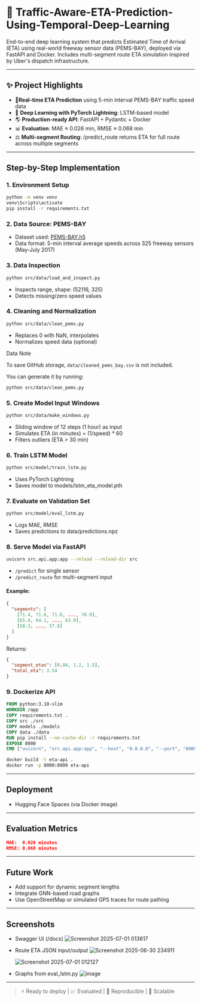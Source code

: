 # 🚦 Traffic-Aware-ETA-Prediction-Using-Temporal-Deep-Learning
End-to-end deep learning system that predicts Estimated Time of Arrival (ETA) using real-world freeway sensor data (PEMS-BAY), deployed via FastAPI and Docker. Includes multi-segment route ETA simulation inspired by Uber's dispatch infrastructure.

---

## ✨ Project Highlights

* 📅**Real-time ETA Prediction** using 5-min interval PEMS-BAY traffic speed data
* 🧠 **Deep Learning with PyTorch Lightning**: LSTM-based model
* 🌎 **Production-ready API**: FastAPI + Pydantic + Docker
* 📊 **Evaluation**: MAE ≈ 0.026 min, RMSE ≈ 0.068 min
* ⚖️ **Multi-segment Routing**: /predict\_route returns ETA for full route across multiple segments

---

## Step-by-Step Implementation

### 1. Environment Setup

```bash
python -m venv venv
venv\Scripts\activate
pip install -r requirements.txt
```

### 2. Data Source: PEMS-BAY

* Dataset used: [PEMS-BAY.h5](https://zenodo.org/record/4263971)
* Data format: 5-min interval average speeds across 325 freeway sensors (May-July 2017)

### 3. Data Inspection

```bash
python src/data/load_and_inspect.py
```

* Inspects range, shape: (52116, 325)
* Detects missing/zero speed values

### 4. Cleaning and Normalization

```bash
python src/data/clean_pems.py
```

* Replaces 0 with NaN, interpolates
* Normalizes speed data (optional)

Data Note

To save GitHub storage, `data/cleaned_pems_bay.csv` is not included.

You can generate it by running:

```bash
python src/data/clean_pems.py
```

### 5. Create Model Input Windows

```bash
python src/data/make_windows.py
```

* Sliding window of 12 steps (1 hour) as input
* Simulates ETA (in minutes) = (1/speed) \* 60
* Filters outliers (ETA > 30 min)

### 6. Train LSTM Model

```bash
python src/model/train_lstm.py
```

* Uses PyTorch Lightning
* Saves model to models/lstm\_eta\_model.pth

### 7. Evaluate on Validation Set

```bash
python src/model/eval_lstm.py
```

* Logs MAE, RMSE
* Saves predictions to data/predictions.npz

### 8. Serve Model via FastAPI

```bash
uvicorn src.api.app:app --reload --reload-dir src
```

* `/predict` for single sensor
* `/predict_route` for multi-segment input

#### Example:

```json
{
  "segments": [
    [71.4, 71.6, 71.6, ..., 70.9],
    [65.4, 64.1, ..., 63.9],
    [58.3, ..., 57.8]
  ]
}
```

Returns:

```json
{
  "segment_etas": [0.84, 1.2, 1.5],
  "total_eta": 3.54
}
```

### 9. Dockerize API

```dockerfile
FROM python:3.10-slim
WORKDIR /app
COPY requirements.txt .
COPY src ./src
COPY models ./models
COPY data ./data
RUN pip install --no-cache-dir -r requirements.txt
EXPOSE 8000
CMD ["uvicorn", "src.api.app:app", "--host", "0.0.0.0", "--port", "8000"]
```

```bash
docker build -t eta-api .
docker run -p 8000:8000 eta-api
```

---

## Deployment

* Hugging Face Spaces (via Docker image)

---

## Evaluation Metrics

```json
MAE:  0.026 minutes
RMSE: 0.068 minutes
```

---

## Future Work

* Add support for dynamic segment lengths
* Integrate GNN-based road graphs
* Use OpenStreetMap or simulated GPS traces for route pathing

---

## Screenshots 

* Swagger UI (/docs)
  ![Screenshot 2025-07-01 013617](https://github.com/user-attachments/assets/e51787f8-bc91-4a83-8a84-5efd786884da)

* Route ETA JSON input/output
  ![Screenshot 2025-06-30 234911](https://github.com/user-attachments/assets/cd0dafda-87ed-46fc-9fa2-663d87fe2c0b)

  ![Screenshot 2025-07-01 012127](https://github.com/user-attachments/assets/351af1d2-68f1-4201-aa83-7a359e4b0595)

* Graphs from eval\_lstm.py
  ![image](https://github.com/user-attachments/assets/cb6862f9-49e5-45cf-b848-016f2b58c2a6)

---

> ⚡ Ready to deploy | 📈 Evaluated | 📆 Reproducible | 🚀 Scalable
